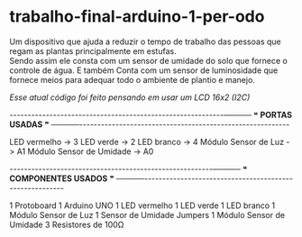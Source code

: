 # trabalho-final-arduino-1-per-odo

Um dispositivo que ajuda a reduzir o tempo de trabalho das pessoas que regam as plantas principalmente em estufas.   
Sendo assim ele consta com um sensor de umidade do solo que fornece o controle de água. E também Conta com um sensor de luminosidade que fornece meios para adequar todo o ambiente de plantio e manejo.

_Esse atual código foi feito pensando em usar um LCD 16x2 (I2C)_

-----------------------------------------------------------───── ❝ **PORTAS USADAS** ❞ ─────----------------------------------------------------------

LED vermelho -> 3
LED verde -> 2
LED branco -> 4
Módulo Sensor de Luz -> A1
Módulo Sensor de Umidade -> A0

--------------------------------------------------------───── ❝ **COMPONENTES USADOS** ❞ ─────--------------------------------------------------------

1 Protoboard
1 Arduino UNO
1 LED vermelho
1 LED verde
1 LED branco
1 Módulo Sensor de Luz
1 Sensor de Umidade
Jumpers
1 Módulo Sensor de Umidade
3 Resistores de 100Ω
